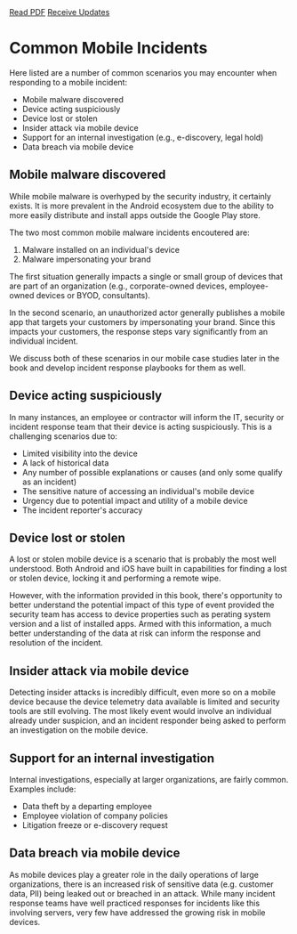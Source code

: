 <div class="cta-banner">
  <a class="cta-banner-pdf" href="https://info.nowsecure.com/IRforAndroidandiOS_PDFRequest.html">Read PDF<i class="fa fa-file-pdf-o"></i></a>
  <a class="cta-banner-update" href="https://info.nowsecure.com/IRforAndroidandiOS_Updates.html">Receive Updates<i class="fa fa-bell-o"></i></a>
</div>

# Common Mobile Incidents
Here listed are a number of common scenarios you may encounter when responding to a mobile incident:

* Mobile malware discovered
* Device acting suspiciously
* Device lost or stolen
* Insider attack via mobile device
* Support for an internal investigation (e.g., e-discovery, legal hold) 
* Data breach via mobile device

## Mobile malware discovered
While mobile malware is overhyped by the security industry, it certainly exists. It is more prevalent in the Android ecosystem due to the ability to more easily distribute and install apps outside the Google Play store.

The two most common mobile malware incidents encoutered are:

1. Malware installed on an individual's device
1. Malware impersonating your brand

The first situation generally impacts a single or small group of devices that are part of an organization (e.g., corporate-owned devices, employee-owned devices or BYOD, consultants).

In the second scenario, an unauthorized actor generally publishes a mobile app that targets your customers by impersonating your brand. Since this impacts your customers, the response steps vary significantly from an individual incident.

We discuss both of these scenarios in our mobile case studies later in the book and develop incident response playbooks for them as well.

## Device acting suspiciously
In many instances, an employee or contractor will inform the IT, security or incident response team that their device is acting suspiciously. This is a challenging scenarios due to:

* Limited visibility into the device
* A lack of historical data
* Any number of possible explanations or causes (and only some qualify as an incident)
* The sensitive nature of accessing an individual's mobile device
* Urgency due to potential impact and utility of a mobile device
* The incident reporter's accuracy

## Device lost or stolen
A lost or stolen mobile device is a scenario that is probably the most well understood. Both Android and iOS have built in capabilities for finding a lost or stolen device, locking it and performing a remote wipe.

However, with the information provided in this book, there's opportunity to better understand the potential impact of this type of event provided the security team has access to device properties such as perating system version and a list of installed apps. Armed with this information, a much better understanding of the data at risk can inform the response and resolution of the incident. 

## Insider attack via mobile device
Detecting insider attacks is incredibly difficult, even more so on a mobile device because the device telemetry data available is limited and security tools are still evolving. The most likely event would involve an individual already under suspicion, and an incident responder being asked to perform an investigation on the mobile device.   

## Support for an internal investigation 
Internal investigations, especially at larger organizations, are fairly common. Examples include:

* Data theft by a departing employee
* Employee violation of company policies
* Litigation freeze or e-discovery request

## Data breach via mobile device
As mobile devices play a greater role in the daily operations of large organizations, there is an increased risk of sensitive data (e.g. customer data, PII) being leaked out or breached in an attack. While many incident response teams have well practiced responses for incidents like this involving servers, very few have addressed the growing risk in mobile devices.
